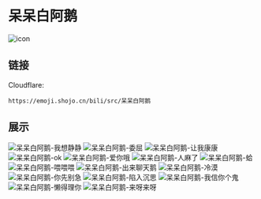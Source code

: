 # 呆呆白阿鹅
![icon](https://emoji.shojo.cn/bili/src/呆呆白阿鹅/icon.png)
## 链接
Cloudflare:
```
https://emoji.shojo.cn/bili/src/呆呆白阿鹅
```
## 展示
![呆呆白阿鹅-我想静静](https://emoji.shojo.cn/bili/src/呆呆白阿鹅/呆呆白阿鹅-我想静静.png)
![呆呆白阿鹅-委屈](https://emoji.shojo.cn/bili/src/呆呆白阿鹅/呆呆白阿鹅-委屈.png)
![呆呆白阿鹅-让我康康](https://emoji.shojo.cn/bili/src/呆呆白阿鹅/呆呆白阿鹅-让我康康.png)
![呆呆白阿鹅-ok](https://emoji.shojo.cn/bili/src/呆呆白阿鹅/呆呆白阿鹅-ok.png)
![呆呆白阿鹅-爱你哦](https://emoji.shojo.cn/bili/src/呆呆白阿鹅/呆呆白阿鹅-爱你哦.png)
![呆呆白阿鹅-人麻了](https://emoji.shojo.cn/bili/src/呆呆白阿鹅/呆呆白阿鹅-人麻了.png)
![呆呆白阿鹅-蛤](https://emoji.shojo.cn/bili/src/呆呆白阿鹅/呆呆白阿鹅-蛤.png)
![呆呆白阿鹅-喂喂喂](https://emoji.shojo.cn/bili/src/呆呆白阿鹅/呆呆白阿鹅-喂喂喂.png)
![呆呆白阿鹅-出来聊天鹅](https://emoji.shojo.cn/bili/src/呆呆白阿鹅/呆呆白阿鹅-出来聊天鹅.png)
![呆呆白阿鹅-冷漠](https://emoji.shojo.cn/bili/src/呆呆白阿鹅/呆呆白阿鹅-冷漠.png)
![呆呆白阿鹅-你先别急](https://emoji.shojo.cn/bili/src/呆呆白阿鹅/呆呆白阿鹅-你先别急.png)
![呆呆白阿鹅-陷入沉思](https://emoji.shojo.cn/bili/src/呆呆白阿鹅/呆呆白阿鹅-陷入沉思.png)
![呆呆白阿鹅-我信你个鬼](https://emoji.shojo.cn/bili/src/呆呆白阿鹅/呆呆白阿鹅-我信你个鬼.png)
![呆呆白阿鹅-懒得理你](https://emoji.shojo.cn/bili/src/呆呆白阿鹅/呆呆白阿鹅-懒得理你.png)
![呆呆白阿鹅-来呀来呀](https://emoji.shojo.cn/bili/src/呆呆白阿鹅/呆呆白阿鹅-来呀来呀.png)
